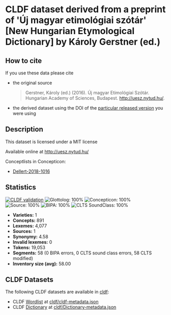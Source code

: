 # CLDF dataset derived from a preprint of 'Új magyar etimológiai szótár' [New Hungarian Etymological Dictionary] by Károly Gerstner (ed.)

## How to cite

If you use these data please cite
- the original source
  > Gerstner, Károly (ed.) (2016). Új magyar Etimológiai Szótár. Hungarian Academy of Sciences, Budapest. http://uesz.nytud.hu/.
- the derived dataset using the DOI of the [particular released version](../../releases/) you were using

## Description


This dataset is licensed under a MIT license

Available online at http://uesz.nytud.hu/


Conceptlists in Concepticon:
- [Dellert-2018-1016](https://concepticon.clld.org/contributions/Dellert-2018-1016)
## Statistics


[![CLDF validation](https://github.com/martino-vic/gerstnerhungarian/workflows/CLDF-validation/badge.svg)](https://github.com/martino-vic/gerstnerhungarian/actions?query=workflow%3ACLDF-validation)
![Glottolog: 100%](https://img.shields.io/badge/Glottolog-100%25-brightgreen.svg "Glottolog: 100%")
![Concepticon: 100%](https://img.shields.io/badge/Concepticon-100%25-brightgreen.svg "Concepticon: 100%")
![Source: 100%](https://img.shields.io/badge/Source-100%25-brightgreen.svg "Source: 100%")
![BIPA: 100%](https://img.shields.io/badge/BIPA-100%25-brightgreen.svg "BIPA: 100%")
![CLTS SoundClass: 100%](https://img.shields.io/badge/CLTS%20SoundClass-100%25-brightgreen.svg "CLTS SoundClass: 100%")

- **Varieties:** 1
- **Concepts:** 891
- **Lexemes:** 4,077
- **Sources:** 1
- **Synonymy:** 4.58
- **Invalid lexemes:** 0
- **Tokens:** 19,053
- **Segments:** 58 (0 BIPA errors, 0 CLTS sound class errors, 58 CLTS modified)
- **Inventory size (avg):** 58.00

## CLDF Datasets

The following CLDF datasets are available in [cldf](cldf):

- CLDF [Wordlist](https://github.com/cldf/cldf/tree/master/modules/Wordlist) at [cldf/cldf-metadata.json](cldf/cldf-metadata.json)
- CLDF [Dictionary](https://github.com/cldf/cldf/tree/master/modules/Dictionary) at [cldf/Dictionary-metadata.json](cldf/Dictionary-metadata.json)